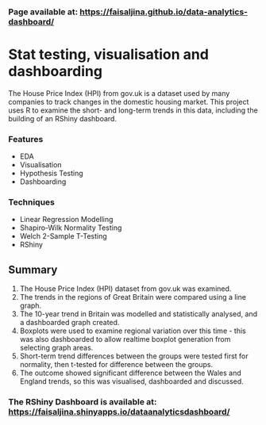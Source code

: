 ### **Page available at: https://faisaljina.github.io/data-analytics-dashboard/**
#

# Stat testing, visualisation and dashboarding

The House Price Index (HPI) from gov.uk is a dataset used by many companies to track changes in the domestic housing market. This project uses R to examine the short- and long-term trends in this data, including the building of an RShiny dashboard.

### Features
- EDA
- Visualisation
- Hypothesis Testing
- Dashboarding

### Techniques
- Linear Regression Modelling
- Shapiro-Wilk Normality Testing
- Welch 2-Sample T-Testing
- RShiny

## Summary
1. The House Price Index (HPI) dataset from gov.uk was examined.
2. The trends in the regions of Great Britain were compared using a line graph.
3. The 10-year trend in Britain was modelled and statistically analysed, and a dashboarded graph created.
4. Boxplots were used to examine regional variation over this time - this was also dashboarded to allow realtime boxplot generation from selecting graph areas.
5. Short-term trend differences between the groups were tested first for normality, then t-tested for difference between the groups.
6. The outcome showed significant difference between the Wales and England trends, so this was visualised, dashboarded and discussed.

### The RShiny Dashboard is available at: https://faisaljina.shinyapps.io/dataanalyticsdashboard/
